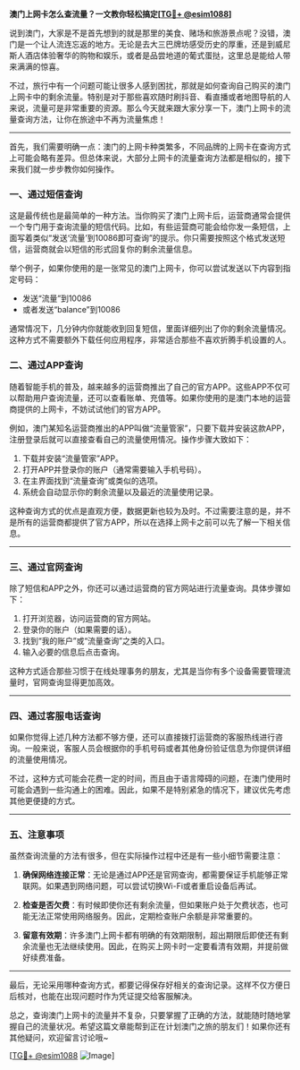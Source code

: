 **澳门上网卡怎么查流量？一文教你轻松搞定[[TG💪+ @esim1088](https://t.me/s/esim1088)]**

说到澳门，大家是不是首先想到的就是那里的美食、赌场和旅游景点呢？没错，澳门是一个让人流连忘返的地方。无论是去大三巴牌坊感受历史的厚重，还是到威尼斯人酒店体验奢华的购物和娱乐，或者是品尝地道的葡式蛋挞，这里总是能给人带来满满的惊喜。

不过，旅行中有一个问题可能让很多人感到困扰，那就是如何查询自己购买的澳门上网卡中的剩余流量。特别是对于那些喜欢随时刷抖音、看直播或者地图导航的人来说，流量可是非常重要的资源。那么今天就来跟大家分享一下，澳门上网卡的流量查询方法，让你在旅途中不再为流量焦虑！

---

首先，我们需要明确一点：澳门的上网卡种类繁多，不同品牌的上网卡在查询方式上可能会略有差异。但总体来说，大部分上网卡的流量查询方法都是相似的，接下来我们就一步步教你如何操作。

### **一、通过短信查询**
这是最传统也是最简单的一种方法。当你购买了澳门上网卡后，运营商通常会提供一个专门用于查询流量的短信代码。比如，有些运营商可能会给你发一条短信，上面写着类似“发送‘流量’到10086即可查询”的提示。你只需要按照这个格式发送短信，运营商就会以短信的形式回复你的剩余流量信息。

举个例子，如果你使用的是一张常见的澳门上网卡，你可以尝试发送以下内容到指定号码：
- 发送“流量”到10086
- 或者发送“balance”到10086

通常情况下，几分钟内你就能收到回复短信，里面详细列出了你的剩余流量情况。这种方式不需要额外下载任何应用程序，非常适合那些不喜欢折腾手机设置的人。

### **二、通过APP查询**
随着智能手机的普及，越来越多的运营商推出了自己的官方APP。这些APP不仅可以帮助用户查询流量，还可以查看账单、充值等。如果你使用的是澳门本地的运营商提供的上网卡，不妨试试他们的官方APP。

例如，澳门某知名运营商推出的APP叫做“流量管家”，只要下载并安装这款APP，注册登录后就可以直接查看自己的流量使用情况。操作步骤大致如下：
1. 下载并安装“流量管家”APP。
2. 打开APP并登录你的账户（通常需要输入手机号码）。
3. 在主界面找到“流量查询”或类似的选项。
4. 系统会自动显示你的剩余流量以及最近的流量使用记录。

这种查询方式的优点是直观方便，数据更新也较为及时。不过需要注意的是，并不是所有的运营商都提供了官方APP，所以在选择上网卡之前可以先了解一下相关信息。

---

### **三、通过官网查询**
除了短信和APP之外，你还可以通过运营商的官方网站进行流量查询。具体步骤如下：
1. 打开浏览器，访问运营商的官方网站。
2. 登录你的账户（如果需要的话）。
3. 找到“我的账户”或“流量查询”之类的入口。
4. 输入必要的信息后点击查询。

这种方式适合那些习惯于在线处理事务的朋友，尤其是当你有多个设备需要管理流量时，官网查询显得更加高效。

---

### **四、通过客服电话查询**
如果你觉得上述几种方法都不够方便，还可以直接拨打运营商的客服热线进行咨询。一般来说，客服人员会根据你的手机号码或者其他身份验证信息为你提供详细的流量使用情况。

不过，这种方式可能会花费一定的时间，而且由于语言障碍的问题，在澳门使用时可能会遇到一些沟通上的困难。因此，如果不是特别紧急的情况下，建议优先考虑其他更便捷的方式。

---

### **五、注意事项**
虽然查询流量的方法有很多，但在实际操作过程中还是有一些小细节需要注意：

1. **确保网络连接正常**：无论是通过APP还是官网查询，都需要保证手机能够正常联网。如果遇到网络问题，可以尝试切换Wi-Fi或者重启设备后再试。
   
2. **检查是否欠费**：有时候即使你还有剩余流量，但如果账户处于欠费状态，也可能无法正常使用网络服务。因此，定期检查账户余额是非常重要的。

3. **留意有效期**：许多澳门上网卡都有明确的有效期限制，超出期限后即使还有剩余流量也无法继续使用。因此，在购买上网卡时一定要看清有效期，并提前做好续费准备。

---

最后，无论采用哪种查询方式，都要记得保存好相关的查询记录。这样不仅方便日后核对，也能在出现问题时作为凭证提交给客服解决。

总之，查询澳门上网卡的流量并不复杂，只要掌握了正确的方法，就能随时随地掌握自己的流量状况。希望这篇文章能帮到正在计划澳门之旅的朋友们！如果你还有其他疑问，欢迎留言讨论哦~

[[TG💪+ @esim1088](https://t.me/s/esim1088) ![Image](https://i.postimg.cc/4NQfJmqS/Snipaste-2025-05-13-00-14-12.png)]